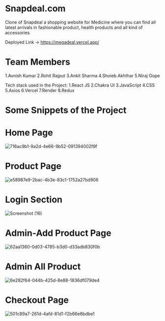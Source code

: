 # Snapdeal.com

Clone of Snapdeal a shopping website for Medicine where you can find all latest arrivals in fashionable product, health products and all kind of accessories

Deployed Link -> https://megadeal.vercel.app/

# Team Members
1.Avnish Kumar
2.Rohit Rajput
3.Ankit Sharma
4.Shoieb Akhthar
5.Niraj Gope

Tech stack used in the Project:
1.React JS
2.Chakra UI
3.JavaScript
4.CSS
5.Axios
6.Vercel
7.Render
8.Redux



# Some Snippets of the Project

# Home Page
![716ac9b1-9a2d-4e66-9b52-091394002f9f](https://user-images.githubusercontent.com/112858493/221488581-c2a9c53f-1ef9-4ada-9477-68792bf63f4a.jpg)


# Product Page
![e58987e9-2bac-4b3e-83c1-1752a27bd906](https://user-images.githubusercontent.com/112858493/221488677-fe2de888-6851-4672-8a18-67717c4dc837.jpg)


# Login Section
![Screenshot (16)](https://user-images.githubusercontent.com/112858493/213980231-210cb82c-33fc-4343-a4ce-42bfeb409446.png)

# Admin-Add Product Page
![62aa1360-0d03-4785-b3d0-d33adb830f0b](https://user-images.githubusercontent.com/112858493/221488696-99c4726d-929c-4c37-973a-45d4d3cd2975.jpg)


# Admin All Product

![6e282f64-044b-425d-8e88-1836df079de4](https://user-images.githubusercontent.com/112858493/221488735-583bc8da-bbe7-40b6-b153-0b5cb379b8ff.jpg)


# Checkout Page
![501c89a7-261d-4afd-81d1-f2b66e6bdbe1](https://user-images.githubusercontent.com/112858493/221488777-4cea875d-06fd-43d8-971f-c97db476fffe.jpg)

